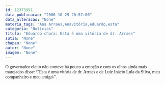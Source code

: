 ```yaml
---
id: 12373991
data_publicacao: "2006-10-29 20:57:00"
data_alteracao: "None"
materia_tags: "Ana Arraes,Anavitória,eduardo,esta"
categoria: "Notícias"
titulo: "Eduardo chora: Esta é uma vitória de dr. Arraes"
sutia: "None"
chapeu: "None"
autor: "None"
imagem: "None"
---
```

<p><FONT face=Verdana>O governador eleito não conteve há pouco&nbsp;a emoção e com os olhos ainda mais marejados disse: \"Esta é uma vitória de dr. Arraes e de Luiz Inácio Lula da Silva, meu companheiro e meu amigo\".</FONT> </p>
